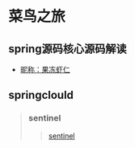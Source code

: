 # 菜鸟之旅


## spring源码核心源码解读
* [昵称：果冻虾仁](https://github.com/yaomz/notepad/issues/1)

## springclould
> ### sentinel
>> [sentinel](https://github.com/yaomz/notepad/issues/1)
